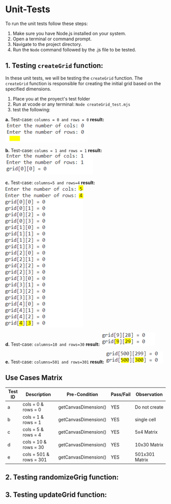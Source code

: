 # Unit-Tests

To run the unit tests follow these steps:

1. Make sure you have Node.js installed on your system.
2. Open a terminal or command prompt.
3. Navigate to the project directory.
4. Run the `Node` command followed by the .js file to be tested.


## 1. Testing `createGrid` function:

In these unit tests, we will be testing the `createGrid` function. The `createGrid` function is responsible for creating the initial grid based on the specified dimensions.
1. Place you at the proyect's test folder 
2. Run at vcode or any terminal: `Node createGrid_test.mjs`  
3. test the following:

**a.** Test-case: `columns = 0 and rows = 0`
**result:** 
![a.](https://github.com/gamurigm/Game_of_Life/blob/main/tests/img/1.a-test.PNG)

**b.** Test-case: `colums = 1 and rows = 1`
**result:**
![b.](https://github.com/gamurigm/Game_of_Life/blob/main/tests/img/1.b-test.PNG)

**c.** Test-case: `columns=5 and rows=4`
**result:**
![c.](https://github.com/gamurigm/Game_of_Life/blob/main/tests/img/1.c-test.PNG)

**d.** Test-case: `columns=10 and rows=30`
**result:**
![d.](https://github.com/gamurigm/Game_of_Life/blob/main/tests/img/1.d-test.PNG)

**e.** Test-case: `columns=501 and rows=301`
**result:**
![e.](https://github.com/gamurigm/Game_of_Life/blob/main/tests/img/1.e-test.PNG)

## Use Cases Matrix

| Test ID | Description           | Pre-Condition        | Pass/Fail | Observation  |  
| --------| --------------------- | -------------------- | --------- |--------------|
| a       | cols = 0 & rows = 0   | getCanvasDimension() |   YES     | Do not create |                 
| b       | cols = 1 & rows = 1   | getCanvasDimension() |   YES     | single cell  |             
| c       | cols = 5 & rows = 4   | getCanvasDimension() |   YES     |   5x4 Matrix |                   
| d       | cols = 10 & rows = 30 | getCanvasDimension() |   YES     |  10x30 Matrix |                    
| e       | cols = 501 & rows = 301 | getCanvasDimension() |   YES     | 501x301 Matrix             |         



## 2. Testing randomizeGrig function:
## 3. Testing updateGrid function:
